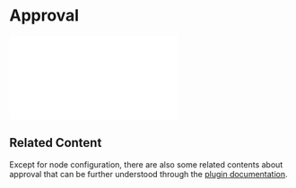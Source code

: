 # Approval

<PluginInfo commercial="true" name="workflow-approval" link="/handbook/workflow-approval"></PluginInfo>

<embed src="../../workflow-approval/node.md#L3-L999"></embed>

## Related Content

Except for node configuration, there are also some related contents about approval that can be further understood through the [plugin documentation](../../workflow-approval/index.md).
